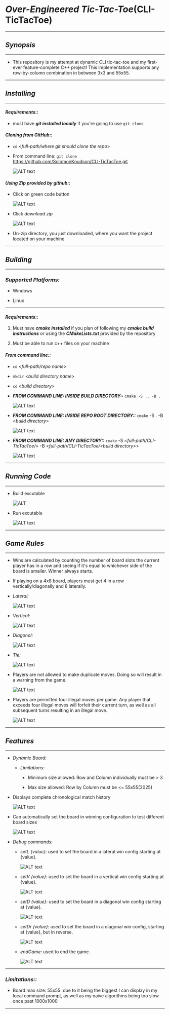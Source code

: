 # *Over-Engineered Tic-Tac-Toe*(CLI-TicTacToe)

---

## *Synopsis*

---

* This repository is my attempt at dynamic CLI tic-tac-toe and my first-ever feature-complete C++ project! This implementation supports any row-by-column combination in between 3x3 and 55x55.

---

## *Installing*

---

#### *Requirements::*

* must have ***git installed locally*** if you're going to use `git clone`
  
#### *Cloning from GitHub::*

* `cd` <*full-path/where git should clone the repo*>

* From command line: `git clone` <https://github.com/SolomonKnudson/CLI-TicTacToe.git>

  ![ALT text][gitCloneCommand]

#### *Using Zip provided by github::*

* Click on green code button

  ![ALT text][codeButton]

* Click *download zip*

  ![ALT text][codeDropDown]

* Un-zip directory, you just downloaded, where you want the project located on your machine  

---

## *Building*

---

### *Supported Platforms:*

* Windows

* Linux

---

#### *Requirements::*

1. Must have ***cmake installed*** if you plan of following my ***cmake build instructions*** or using the ***CMakeLists.txt*** provided by the repository

1. Must be able to run c++ files on your machine

#### *From command line::*

* `cd` <*full-path/repo name*>

* `mkdir` <*build directory name*>

* `cd` <*build directory*>

* ***FROM COMMAND LINE: INSIDE BUILD DIRECTORY::*** `cmake -S .. -B .`

  ![ALT text][buildInsideBuildDir]

* ***FROM COMMAND LINE: INSIDE REPO ROOT DIRECTORY::*** `cmake` -S . -B <*build directory*>

  ![ALT text][buildInsideRepoRootDir]

* ***FROM COMMAND LINE: ANY DIRECTORY::*** `cmake` -S <*full-path/CLI-TicTacToe/*> -B <*full-path/CLI-TicTacToe/<*build directory*>*>

  ![ALT text][buildFromAnyDir]

---

## *Running Code*

---
* Build excutable

  ![ALT][buildExcutable]

* Run excutable

  ![ALT text][runExcutable]

---

## *Game Rules*

---

* Wins are calculated by counting the number of board slots the current player has in a row and seeing if it's equal to whichever side of the board is smaller. Winner always starts.

* If playing on a 4x8 board, players must get 4 in a row vertically/diagonally and 8 laterally.

* *Lateral:*
  
  ![ALT text][4x8LatWin]

* *Vertical:*
  
  ![ALT text][4x8VertWin]

* *Diagonal:*
  
  ![ALT text][4x8DiaWin]

* *Tie:*

  ![ALT text][tieGame]

* Players are not allowed to make duplicate moves. Doing so will result in a warning from the game.
  
  ![ALT text][illegalMoveWarning]

* Players are permitted four illegal moves per game. Any player that exceeds four illegal moves will forfeit their current turn, as well as all subsequent turns resulting in an illegal move.
  
  ![ALT text][forfeitMoves]

---

## *Features*

---

* *Dynamic Board:*

  * *Limitations:*

    * Minimum size allowed: Row and Column individually must be > 3

    * Max size allowed: Row by Column must be <= 55x55(3025)

* Displays complete chronological match history
  
   ![ALT text][chronoMatchHist]

* Can automatically set the board in winning configuration to test different board sizes

  ![ALT text][testBoard]

* *Debug commands:*

  * *setL {value}:* used to set the board in a lateral win config starting at {value}.
  
    ![ALT text][setLDemo]

  * *setV {value}:* used to set the board in a vertical win config starting at {value}.

    ![ALT text][setVDemo]

  * *setD {value}:* used to set the board in a diagonal win config starting at {value}.

    ![ALT text][setDDemo]

  * *setDr {value}:* used to set the board in a diagonal win config, starting at {value}, but in reverse.

    ![ALT text][setDrDemo]

  * *endGame:* used to end the game.

    ![ALT text][endGame]

---

### *Limitations::*

* Board max size: 55x55: due to it being the biggest I can display in my local command prompt, as well as my naive algorithms being too slow once past 1000x1000

---

[codeButton]: https://github.com/SolomonKnudson/CLI-TicTacToe/blob/main/img/Installing/codeButton.png
[codeDropDown]: https://github.com/SolomonKnudson/CLI-TicTacToe/blob/main/img/Installing/codeDropDown.png

[gitCloneCommand]: https://github.com/SolomonKnudson/CLI-TicTacToe/blob/main/img/Installing/gitCloneCommand.gif

[buildInsideBuildDir]: https://github.com/SolomonKnudson/CLI-TicTacToe/blob/main/img/LinuxBuild/buildInsideBuildDir.gif
[buildInsideRepoRootDir]: https://github.com/SolomonKnudson/CLI-TicTacToe/blob/main/img/LinuxBuild/buildInsideRepoRootDir.gif
[buildFromAnyDir]: https://github.com/SolomonKnudson/CLI-TicTacToe/blob/main/img/LinuxBuild/buildFromAnyDir.gif

[buildExcutable]: https://github.com/SolomonKnudson/CLI-TicTacToe/blob/main/img/LinuxBuild/buildExcutable.gif
[runExcutable]: https://github.com/SolomonKnudson/CLI-TicTacToe/blob/main/img/runExcutable.gif

[4x8LatWin]: https://github.com/SolomonKnudson/CLI-TicTacToe/blob/main/img/GameRules/4x8LatWin.png
[4x8VertWin]: https://github.com/SolomonKnudson/CLI-TicTacToe/blob/main/img/GameRules/4x8VertWin.png
[4x8DiaWin]: https://github.com/SolomonKnudson/CLI-TicTacToe/blob/main/img/GameRules/4x8DiaWin.png
[tieGame]: https://github.com/SolomonKnudson/CLI-TicTacToe/blob/main/img/GameRules/tieGame.png

[illegalMoveWarning]: https://github.com/SolomonKnudson/CLI-TicTacToe/blob/main/img/GameRules/illegalMoveWarning.png
[forfeitMoves]: https://github.com/SolomonKnudson/CLI-TicTacToe/blob/main/img/GameRules/foreitMoves.png
[chronoMatchHist]: https://github.com/SolomonKnudson/CLI-TicTacToe/blob/main/img/Features/chronoMatchHist.png
[testBoard]: https://github.com/SolomonKnudson/CLI-TicTacToe/blob/main/img/Features/testBoard.gif

[setLDemo]: https://github.com/SolomonKnudson/CLI-TicTacToe/blob/main/img/CommandDemos/setLDemo.gif
[setVDemo]:https://github.com/SolomonKnudson/CLI-TicTacToe/blob/main/img/CommandDemos/setVDemo.gif
[setDDemo]: https://github.com/SolomonKnudson/CLI-TicTacToe/blob/main/img/CommandDemos/setDDemo.gif
[setDrDemo]: https://github.com/SolomonKnudson/CLI-TicTacToe/blob/main/img/CommandDemos/setDrDemo.gif
[endGame]: https://github.com/SolomonKnudson/CLI-TicTacToe/blob/main/img/CommandDemos/endGameDemo.gif
